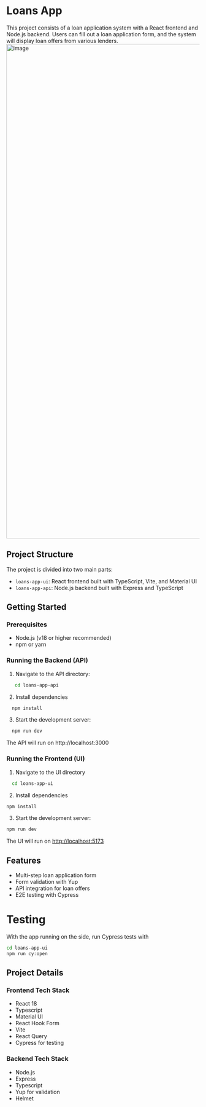# Loans App

This project consists of a loan application system with a React frontend and Node.js backend. Users can fill out a loan application form, and the system will display loan offers from various lenders.
<img width="1287" alt="image" src="https://github.com/user-attachments/assets/2b87a869-c2e5-42aa-ab0c-6aa0bb24c87c" />


## Project Structure

The project is divided into two main parts:

- `loans-app-ui`: React frontend built with TypeScript, Vite, and Material UI
- `loans-app-api`: Node.js backend built with Express and TypeScript

## Getting Started

### Prerequisites

- Node.js (v18 or higher recommended)
- npm or yarn

### Running the Backend (API)

1. Navigate to the API directory:

```bash
   cd loans-app-api
```

2. Install dependencies

```bash
  npm install
```

3. Start the development server:

```bash
  npm run dev
```

The API will run on http://localhost:3000

### Running the Frontend (UI)

1. Navigate to the UI directory

```bash
  cd loans-app-ui
```

2. Install dependencies

```bash
npm install
```

3. Start the development server:

```bash
npm run dev
```

The UI will run on [http://localhost:5173](http://localhost:5173)

## Features

- Multi-step loan application form
- Form validation with Yup
- API integration for loan offers
- E2E testing with Cypress

# Testing

With the app running on the side, run Cypress tests with

```bash
cd loans-app-ui
npm run cy:open
```

## Project Details

### Frontend Tech Stack

- React 18
- Typescript
- Material UI
- React Hook Form
- Vite
- React Query
- Cypress for testing

### Backend Tech Stack

- Node.js
- Express
- Typescript
- Yup for validation
- Helmet
